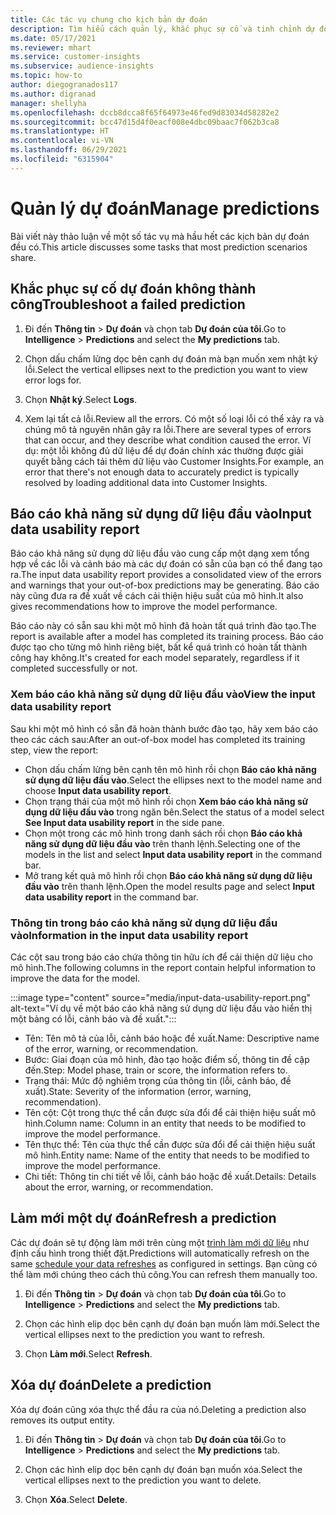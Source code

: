 ```yaml
---
title: Các tác vụ chung cho kịch bản dự đoán
description: Tìm hiểu cách quản lý, khắc phục sự cố và tinh chỉnh dự đoán.
ms.date: 05/17/2021
ms.reviewer: mhart
ms.service: customer-insights
ms.subservice: audience-insights
ms.topic: how-to
author: diegogranados117
ms.author: digranad
manager: shellyha
ms.openlocfilehash: dccb8dcca8f65f64973e46fed9d83034d58282e2
ms.sourcegitcommit: bcc47d15d4f0eacf008e4dbc09baac7f062b3ca8
ms.translationtype: HT
ms.contentlocale: vi-VN
ms.lasthandoff: 06/29/2021
ms.locfileid: "6315904"
---
```

# <a name="manage-predictions"></a><span data-ttu-id="213ad-103">Quản lý dự đoán</span><span class="sxs-lookup"><span data-stu-id="213ad-103">Manage predictions</span></span>

<span data-ttu-id="213ad-104">Bài viết này thảo luận về một số tác vụ mà hầu hết các kịch bản dự đoán đều có.</span><span class="sxs-lookup"><span data-stu-id="213ad-104">This article discusses some tasks that most prediction scenarios share.</span></span>

## <a name="troubleshoot-a-failed-prediction"></a><span data-ttu-id="213ad-105">Khắc phục sự cố dự đoán không thành công</span><span class="sxs-lookup"><span data-stu-id="213ad-105">Troubleshoot a failed prediction</span></span>

1. <span data-ttu-id="213ad-106">Đi đến **Thông tin** > **Dự đoán** và chọn tab **Dự đoán của tôi**.</span><span class="sxs-lookup"><span data-stu-id="213ad-106">Go to **Intelligence** > **Predictions** and select the **My predictions** tab.</span></span>

1. <span data-ttu-id="213ad-107">Chọn dấu chấm lửng dọc bên cạnh dự đoán mà bạn muốn xem nhật ký lỗi.</span><span class="sxs-lookup"><span data-stu-id="213ad-107">Select the vertical ellipses next to the prediction you want to view error logs for.</span></span>

1. <span data-ttu-id="213ad-108">Chọn **Nhật ký**.</span><span class="sxs-lookup"><span data-stu-id="213ad-108">Select **Logs**.</span></span>

1. <span data-ttu-id="213ad-109">Xem lại tất cả lỗi.</span><span class="sxs-lookup"><span data-stu-id="213ad-109">Review all the errors.</span></span> <span data-ttu-id="213ad-110">Có một số loại lỗi có thể xảy ra và chúng mô tả nguyên nhân gây ra lỗi.</span><span class="sxs-lookup"><span data-stu-id="213ad-110">There are several types of errors that can occur, and they describe what condition caused the error.</span></span> <span data-ttu-id="213ad-111">Ví dụ: một lỗi không đủ dữ liệu để dự đoán chính xác thường được giải quyết bằng cách tải thêm dữ liệu vào Customer Insights.</span><span class="sxs-lookup"><span data-stu-id="213ad-111">For example, an error that there's not enough data to accurately predict is typically resolved by loading additional data into Customer Insights.</span></span>

## <a name="input-data-usability-report"></a><span data-ttu-id="213ad-112">Báo cáo khả năng sử dụng dữ liệu đầu vào</span><span class="sxs-lookup"><span data-stu-id="213ad-112">Input data usability report</span></span>

<span data-ttu-id="213ad-113">Báo cáo khả năng sử dụng dữ liệu đầu vào cung cấp một dạng xem tổng hợp về các lỗi và cảnh báo mà các dự đoán có sẵn của bạn có thể đang tạo ra.</span><span class="sxs-lookup"><span data-stu-id="213ad-113">The input data usability report provides a consolidated view of the errors and warnings that your out-of-box predictions may be generating.</span></span> <span data-ttu-id="213ad-114">Báo cáo này cũng đưa ra đề xuất về cách cải thiện hiệu suất của mô hình.</span><span class="sxs-lookup"><span data-stu-id="213ad-114">It also gives recommendations how to improve the model performance.</span></span>

<span data-ttu-id="213ad-115">Báo cáo này có sẵn sau khi một mô hình đã hoàn tất quá trình đào tạo.</span><span class="sxs-lookup"><span data-stu-id="213ad-115">The report is available after a model has completed its training process.</span></span> <span data-ttu-id="213ad-116">Báo cáo được tạo cho từng mô hình riêng biệt, bất kể quá trình có hoàn tất thành công hay không.</span><span class="sxs-lookup"><span data-stu-id="213ad-116">It's created for each model separately, regardless if it completed successfully or not.</span></span>

### <a name="view-the-input-data-usability-report"></a><span data-ttu-id="213ad-117">Xem báo cáo khả năng sử dụng dữ liệu đầu vào</span><span class="sxs-lookup"><span data-stu-id="213ad-117">View the input data usability report</span></span>

<span data-ttu-id="213ad-118">Sau khi một mô hình có sẵn đã hoàn thành bước đào tạo, hãy xem báo cáo theo các cách sau:</span><span class="sxs-lookup"><span data-stu-id="213ad-118">After an out-of-box model has completed its training step, view the report:</span></span>
- <span data-ttu-id="213ad-119">Chọn dấu chấm lửng bên cạnh tên mô hình rồi chọn **Báo cáo khả năng sử dụng dữ liệu đầu vào**.</span><span class="sxs-lookup"><span data-stu-id="213ad-119">Select the ellipses next to the model name and choose **Input data usability report**.</span></span>
- <span data-ttu-id="213ad-120">Chọn trạng thái của một mô hình rồi chọn **Xem báo cáo khả năng sử dụng dữ liệu đầu vào** trong ngăn bên.</span><span class="sxs-lookup"><span data-stu-id="213ad-120">Select the status of a model select **See Input data usability report** in the side pane.</span></span>
- <span data-ttu-id="213ad-121">Chọn một trong các mô hình trong danh sách rồi chọn **Báo cáo khả năng sử dụng dữ liệu đầu vào** trên thanh lệnh.</span><span class="sxs-lookup"><span data-stu-id="213ad-121">Selecting one of the models in the list and select **Input data usability report** in the command bar.</span></span>
- <span data-ttu-id="213ad-122">Mở trang kết quả mô hình rồi chọn **Báo cáo khả năng sử dụng dữ liệu đầu vào** trên thanh lệnh.</span><span class="sxs-lookup"><span data-stu-id="213ad-122">Open the model results page and select **Input data usability report** in the command bar.</span></span>

### <a name="information-in-the-input-data-usability-report"></a><span data-ttu-id="213ad-123">Thông tin trong báo cáo khả năng sử dụng dữ liệu đầu vào</span><span class="sxs-lookup"><span data-stu-id="213ad-123">Information in the input data usability report</span></span>

<span data-ttu-id="213ad-124">Các cột sau trong báo cáo chứa thông tin hữu ích để cải thiện dữ liệu cho mô hình.</span><span class="sxs-lookup"><span data-stu-id="213ad-124">The following columns in the report contain helpful information to improve the data for the model.</span></span>

:::image type="content" source="media/input-data-usability-report.png" alt-text="Ví dụ về một báo cáo khả năng sử dụng dữ liệu đầu vào hiển thị một bảng có lỗi, cảnh báo và đề xuất.":::

- <span data-ttu-id="213ad-126">Tên: Tên mô tả của lỗi, cảnh báo hoặc đề xuất.</span><span class="sxs-lookup"><span data-stu-id="213ad-126">Name: Descriptive name of the error, warning, or recommendation.</span></span>
- <span data-ttu-id="213ad-127">Bước: Giai đoạn của mô hình, đào tạo hoặc điểm số, thông tin đề cập đến.</span><span class="sxs-lookup"><span data-stu-id="213ad-127">Step: Model phase, train or score, the information refers to.</span></span>
- <span data-ttu-id="213ad-128">Trạng thái: Mức độ nghiêm trọng của thông tin (lỗi, cảnh báo, đề xuất).</span><span class="sxs-lookup"><span data-stu-id="213ad-128">State: Severity of the information (error, warning, recommendation).</span></span>
- <span data-ttu-id="213ad-129">Tên cột: Cột trong thực thể cần được sửa đổi để cải thiện hiệu suất mô hình.</span><span class="sxs-lookup"><span data-stu-id="213ad-129">Column name: Column in an entity that needs to be modified to improve the model performance.</span></span>
- <span data-ttu-id="213ad-130">Tên thực thể: Tên của thực thể cần được sửa đổi để cải thiện hiệu suất mô hình.</span><span class="sxs-lookup"><span data-stu-id="213ad-130">Entity name: Name of the entity that needs to be modified to improve the model performance.</span></span>
- <span data-ttu-id="213ad-131">Chi tiết: Thông tin chi tiết về lỗi, cảnh báo hoặc đề xuất.</span><span class="sxs-lookup"><span data-stu-id="213ad-131">Details: Details about the error, warning, or recommendation.</span></span>

## <a name="refresh-a-prediction"></a><span data-ttu-id="213ad-132">Làm mới một dự đoán</span><span class="sxs-lookup"><span data-stu-id="213ad-132">Refresh a prediction</span></span>

<span data-ttu-id="213ad-133">Các dự đoán sẽ tự động làm mới trên cùng một [trình làm mới dữ liệu](system.md#schedule-tab) như định cấu hình trong thiết đặt.</span><span class="sxs-lookup"><span data-stu-id="213ad-133">Predictions will automatically refresh on the same [schedule your data refreshes](system.md#schedule-tab) as configured in settings.</span></span> <span data-ttu-id="213ad-134">Bạn cũng có thể làm mới chúng theo cách thủ công.</span><span class="sxs-lookup"><span data-stu-id="213ad-134">You can refresh them manually too.</span></span>

1. <span data-ttu-id="213ad-135">Đi đến **Thông tin** > **Dự đoán** và chọn tab **Dự đoán của tôi**.</span><span class="sxs-lookup"><span data-stu-id="213ad-135">Go to **Intelligence** > **Predictions** and select the **My predictions** tab.</span></span>

1. <span data-ttu-id="213ad-136">Chọn các hình elip dọc bên cạnh dự đoán bạn muốn làm mới.</span><span class="sxs-lookup"><span data-stu-id="213ad-136">Select the vertical ellipses next to the prediction you want to refresh.</span></span>

1. <span data-ttu-id="213ad-137">Chọn **Làm mới**.</span><span class="sxs-lookup"><span data-stu-id="213ad-137">Select **Refresh**.</span></span>

## <a name="delete-a-prediction"></a><span data-ttu-id="213ad-138">Xóa dự đoán</span><span class="sxs-lookup"><span data-stu-id="213ad-138">Delete a prediction</span></span>

<span data-ttu-id="213ad-139">Xóa dự đoán cũng xóa thực thể đầu ra của nó.</span><span class="sxs-lookup"><span data-stu-id="213ad-139">Deleting a prediction also removes its output entity.</span></span>

1. <span data-ttu-id="213ad-140">Đi đến **Thông tin** > **Dự đoán** và chọn tab **Dự đoán của tôi**.</span><span class="sxs-lookup"><span data-stu-id="213ad-140">Go to **Intelligence** > **Predictions** and select the **My predictions** tab.</span></span>

1. <span data-ttu-id="213ad-141">Chọn các hình elip dọc bên cạnh dự đoán bạn muốn xóa.</span><span class="sxs-lookup"><span data-stu-id="213ad-141">Select the vertical ellipses next to the prediction you want to delete.</span></span>

1. <span data-ttu-id="213ad-142">Chọn **Xóa**.</span><span class="sxs-lookup"><span data-stu-id="213ad-142">Select **Delete**.</span></span>
